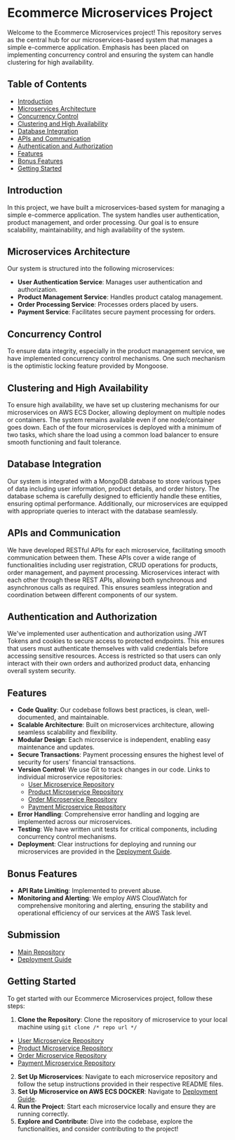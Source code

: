 # Ecommerce Microservices Project

Welcome to the Ecommerce Microservices project! This repository serves as the central hub for our microservices-based system that manages a simple e-commerce application. Emphasis has been placed on implementing concurrency control and ensuring the system can handle clustering for high availability.

## Table of Contents

- [Introduction](#introduction)
- [Microservices Architecture](#microservices-architecture)
- [Concurrency Control](#concurrency-control)
- [Clustering and High Availability](#clustering-and-high-availability)
- [Database Integration](#database-integration)
- [APIs and Communication](#apis-and-communication)
- [Authentication and Authorization](#authentication-and-authorization)
- [Features](#features)
- [Bonus Features](#bonus-features)
- [Getting Started](#getting-started)

## Introduction

In this project, we have built a microservices-based system for managing a simple e-commerce application. The system handles user authentication, product management, and order processing. Our goal is to ensure scalability, maintainability, and high availability of the system.

## Microservices Architecture

Our system is structured into the following microservices:

- **User Authentication Service**: Manages user authentication and authorization.
- **Product Management Service**: Handles product catalog management.
- **Order Processing Service**: Processes orders placed by users.
- **Payment Service**: Facilitates secure payment processing for orders.

## Concurrency Control

To ensure data integrity, especially in the product management service, we have implemented concurrency control mechanisms. One such mechanism is the optimistic locking feature provided by Mongoose.

## Clustering and High Availability

To ensure high availability, we have set up clustering mechanisms for our microservices on AWS ECS Docker, allowing deployment on multiple nodes or containers. The system remains available even if one node/container goes down. Each of the four microservices is deployed with a minimum of two tasks, which share the load using a common load balancer to ensure smooth functioning and fault tolerance.

## Database Integration

Our system is integrated with a MongoDB database to store various types of data including user information, product details, and order history. The database schema is carefully designed to efficiently handle these entities, ensuring optimal performance. Additionally, our microservices are equipped with appropriate queries to interact with the database seamlessly.

## APIs and Communication

We have developed RESTful APIs for each microservice, facilitating smooth communication between them. 
These APIs cover a wide range of functionalities including user registration, CRUD operations for products, order management, and payment processing. Microservices interact with each other through these REST APIs, allowing both synchronous and asynchronous calls as required. This ensures seamless integration and coordination between different components of our system.

## Authentication and Authorization

We've implemented user authentication and authorization using JWT Tokens and cookies to secure access to protected endpoints. This ensures that users must authenticate themselves with valid credentials before accessing sensitive resources. 
Access is restricted so that users can only interact with their own orders and authorized product data, enhancing overall system security.


## Features

- **Code Quality**: Our codebase follows best practices, is clean, well-documented, and maintainable.
- **Scalable Architecture**: Built on microservices architecture, allowing seamless scalability and flexibility.
- **Modular Design**: Each microservice is independent, enabling easy maintenance and updates.
- **Secure Transactions**: Payment processing ensures the highest level of security for users' financial transactions.
- **Version Control**: We use Git to track changes in our code. Links to individual microservice repositories:
  - [User Microservice Repository](https://github.com/PriyanshuGarg15/ecom-user)
  - [Product Microservice Repository](https://github.com/PriyanshuGarg15/ecom-product)
  - [Order Microservice Repository](https://github.com/PriyanshuGarg15/ecom-orders)
  - [Payment Microservice Repository](https://github.com/PriyanshuGarg15/ecom-payment)
- **Error Handling**: Comprehensive error handling and logging are implemented across our microservices.
- **Testing**: We have written unit tests for critical components, including concurrency control mechanisms.
- **Deployment**: Clear instructions for deploying and running our microservices are provided in the [Deployment Guide](deployment.md).

## Bonus Features
- **API Rate Limiting**: Implemented to prevent abuse.
- **Monitoring and Alerting**:  We employ AWS CloudWatch for comprehensive monitoring and alerting, ensuring the stability and operational efficiency of our services at the AWS Task level.

## Submission

- [Main Repository](https://github.com/PriyanshuGarg15/ECOM-MICROSERVICES/)
- [Deployment Guide](deployment.md)

## Getting Started

To get started with our Ecommerce Microservices project, follow these steps:

1. **Clone the Repository**: Clone the repository of microservice to your local machine using `git clone /* repo url */`
  - [User Microservice Repository](https://github.com/PriyanshuGarg15/ecom-user)
  - [Product Microservice Repository](https://github.com/PriyanshuGarg15/ecom-product)
  - [Order Microservice Repository](https://github.com/PriyanshuGarg15/ecom-orders)
  - [Payment Microservice Repository](https://github.com/PriyanshuGarg15/ecom-payment)
2. **Set Up Microservices**: Navigate to each microservice repository and follow the setup instructions provided in their respective README files.
3. **Set Up Microservice on AWS ECS DOCKER**: Navigate to [Deployment Guide](deployment.md).
4. **Run the Project**: Start each microservice locally and ensure they are running correctly.
5. **Explore and Contribute**: Dive into the codebase, explore the functionalities, and consider contributing to the project!

